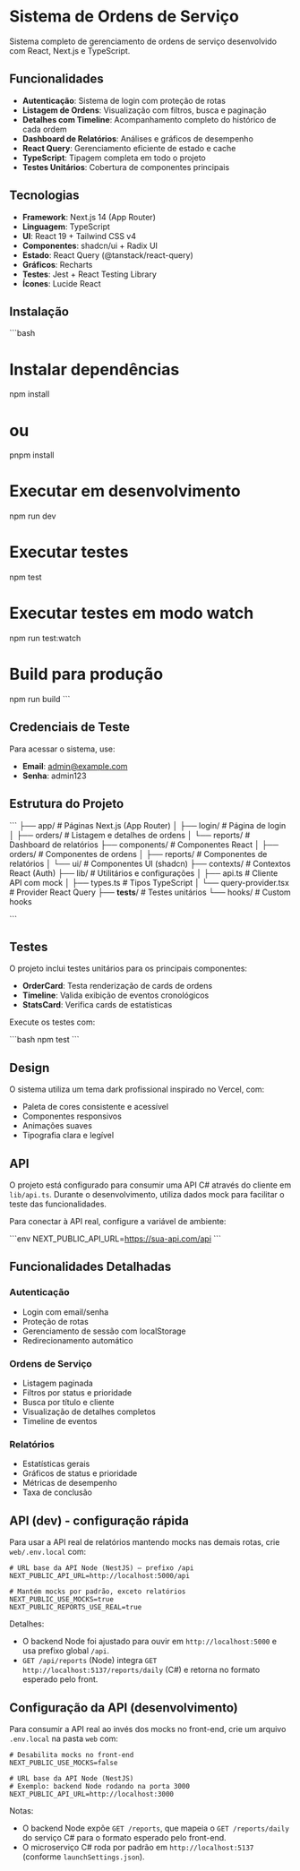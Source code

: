 # Sistema de Ordens de Serviço

Sistema completo de gerenciamento de ordens de serviço desenvolvido com React, Next.js e TypeScript.

##  Funcionalidades

-  **Autenticação**: Sistema de login com proteção de rotas
-  **Listagem de Ordens**: Visualização com filtros, busca e paginação
-  **Detalhes com Timeline**: Acompanhamento completo do histórico de cada ordem
-  **Dashboard de Relatórios**: Análises e gráficos de desempenho
-  **React Query**: Gerenciamento eficiente de estado e cache
-  **TypeScript**: Tipagem completa em todo o projeto
-  **Testes Unitários**: Cobertura de componentes principais

##  Tecnologias

- **Framework**: Next.js 14 (App Router)
- **Linguagem**: TypeScript
- **UI**: React 19 + Tailwind CSS v4
- **Componentes**: shadcn/ui + Radix UI
- **Estado**: React Query (@tanstack/react-query)
- **Gráficos**: Recharts
- **Testes**: Jest + React Testing Library
- **Ícones**: Lucide React

## Instalação

\`\`\`bash
# Instalar dependências
npm install
# ou
pnpm install

# Executar em desenvolvimento
npm run dev

# Executar testes
npm test

# Executar testes em modo watch
npm run test:watch

# Build para produção
npm run build
\`\`\`

## Credenciais de Teste

Para acessar o sistema, use:

- **Email**: admin@example.com
- **Senha**: admin123

##  Estrutura do Projeto

\`\`\`
├── app/                      # Páginas Next.js (App Router)
│   ├── login/               # Página de login
│   ├── orders/              # Listagem e detalhes de ordens
│   └── reports/             # Dashboard de relatórios
├── components/              # Componentes React
│   ├── orders/             # Componentes de ordens
│   ├── reports/            # Componentes de relatórios
│   └── ui/                 # Componentes UI (shadcn)
├── contexts/               # Contextos React (Auth)
├── lib/                    # Utilitários e configurações
│   ├── api.ts             # Cliente API com mock
│   ├── types.ts           # Tipos TypeScript
│   └── query-provider.tsx # Provider React Query
├── __tests__/             # Testes unitários
└── hooks/                 # Custom hooks

\`\`\`

##  Testes

O projeto inclui testes unitários para os principais componentes:

- **OrderCard**: Testa renderização de cards de ordens
- **Timeline**: Valida exibição de eventos cronológicos
- **StatsCard**: Verifica cards de estatísticas

Execute os testes com:

\`\`\`bash
npm test
\`\`\`

##  Design

O sistema utiliza um tema dark profissional inspirado no Vercel, com:

- Paleta de cores consistente e acessível
- Componentes responsivos
- Animações suaves
- Tipografia clara e legível

##  API

O projeto está configurado para consumir uma API C# através do cliente em `lib/api.ts`. Durante o desenvolvimento, utiliza dados mock para facilitar o teste das funcionalidades.

Para conectar à API real, configure a variável de ambiente:

\`\`\`env
NEXT_PUBLIC_API_URL=https://sua-api.com/api
\`\`\`

##  Funcionalidades Detalhadas

### Autenticação
- Login com email/senha
- Proteção de rotas
- Gerenciamento de sessão com localStorage
- Redirecionamento automático

### Ordens de Serviço
- Listagem paginada
- Filtros por status e prioridade
- Busca por título e cliente
- Visualização de detalhes completos
- Timeline de eventos

### Relatórios
- Estatísticas gerais
- Gráficos de status e prioridade
- Métricas de desempenho
- Taxa de conclusão


## API (dev) - configuração rápida

Para usar a API real de relatórios mantendo mocks nas demais rotas, crie `web/.env.local` com:

```env
# URL base da API Node (NestJS) — prefixo /api
NEXT_PUBLIC_API_URL=http://localhost:5000/api

# Mantém mocks por padrão, exceto relatórios
NEXT_PUBLIC_USE_MOCKS=true
NEXT_PUBLIC_REPORTS_USE_REAL=true
```

Detalhes:
- O backend Node foi ajustado para ouvir em `http://localhost:5000` e usa prefixo global `/api`.
- `GET /api/reports` (Node) integra `GET http://localhost:5137/reports/daily` (C#) e retorna no formato esperado pelo front.

## Configuração da API (desenvolvimento)

Para consumir a API real ao invés dos mocks no front-end, crie um arquivo `.env.local` na pasta `web` com:

```env
# Desabilita mocks no front-end
NEXT_PUBLIC_USE_MOCKS=false

# URL base da API Node (NestJS)
# Exemplo: backend Node rodando na porta 3000
NEXT_PUBLIC_API_URL=http://localhost:3000
```

Notas:
- O backend Node expõe `GET /reports`, que mapeia o `GET /reports/daily` do serviço C# para o formato esperado pelo front-end.
- O microserviço C# roda por padrão em `http://localhost:5137` (conforme `launchSettings.json`).
